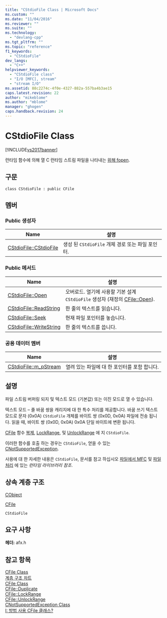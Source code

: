 ```yaml
---
title: "CStdioFile Class | Microsoft Docs"
ms.custom: ""
ms.date: "11/04/2016"
ms.reviewer: ""
ms.suite: ""
ms.technology: 
  - "devlang-cpp"
ms.tgt_pltfrm: ""
ms.topic: "reference"
f1_keywords: 
  - "CStdioFile"
dev_langs: 
  - "C++"
helpviewer_keywords: 
  - "CStdioFile class"
  - "I/O [MFC], stream"
  - "stream I/O"
ms.assetid: 88c2274c-4f0e-4327-882a-557ba4b3ae15
caps.latest.revision: 22
author: "mikeblome"
ms.author: "mblome"
manager: "ghogen"
caps.handback.revision: 24
---
```

# CStdioFile Class
[!INCLUDE[vs2017banner](../../assembler/inline/includes/vs2017banner.md)]

런타임 함수에 의해 열 C 런타임 스트림 파일을 나타내는  [위해 fopen](../../c-runtime-library/reference/fopen-wfopen.md).  
  
## 구문  
  
```  
class CStdioFile : public CFile  
```  
  
## 멤버  
  
### Public 생성자  
  
|Name|설명|  
|----------|--------|  
|[CStdioFile::CStdioFile](../Topic/CStdioFile::CStdioFile.md)|생성 된 `CStdioFile` 개체 경로 또는 파일 포인터.|  
  
### Public 메서드  
  
|Name|설명|  
|----------|--------|  
|[CStdioFile::Open](../Topic/CStdioFile::Open.md)|오버로드.  열기에 사용할 기본 설계 `CStdioFile` 생성자 \(재정의  [CFile::Open](../Topic/CFile::Open.md)\).|  
|[CStdioFile::ReadString](../Topic/CStdioFile::ReadString.md)|한 줄의 텍스트를 읽습니다.|  
|[CStdioFile::Seek](../Topic/CStdioFile::Seek.md)|현재 파일 포인터를 놓습니다.|  
|[CStdioFile::WriteString](../Topic/CStdioFile::WriteString.md)|한 줄의 텍스트를 씁니다.|  
  
### 공용 데이터 멤버  
  
|Name|설명|  
|----------|--------|  
|[CStdioFile::m\_pStream](../Topic/CStdioFile::m_pStream.md)|열려 있는 파일에 대 한 포인터를 포함 합니다.|  
  
## 설명  
 파일 스트림 버퍼링 되지 및 텍스트 모드 \(기본값\) 또는 이진 모드로 열 수 있습니다.  
  
 텍스트 모드 – 줄 바꿈 쌍을 캐리지에 대 한 특수 처리를 제공합니다.  바꿈 쓰기 텍스트 모드로 문자 \(0x0A\) `CStdioFile` 개체를 바이트 쌍 \(0x0D, 0x0A\) 파일에 전송 됩니다.  읽을 때, 바이트 쌍 \(0x0D, 0x0A\) 0x0A 단일 바이트에 변환 됩니다.  
  
 [CFile](../../mfc/reference/cfile-class.md) 함수  [복제](../Topic/CFile::Duplicate.md),  [LockRange](../Topic/CFile::LockRange.md), 및  [UnlockRange](../Topic/CFile::UnlockRange.md) 에 지 `CStdioFile`.  
  
 이러한 함수를 호출 하는 경우는 `CStdioFile`, 얻을 수 있는  [CNotSupportedException](../../mfc/reference/cnotsupportedexception-class.md).  
  
 사용에 대 한 자세한 내용은 `CStdioFile`, 문서를 참고 하십시오  [파일에서 MFC](../../mfc/files-in-mfc.md) 및  [파일 처리](../../c-runtime-library/file-handling.md) 에 있는  *런타임 라이브러리 참조*.  
  
## 상속 계층 구조  
 [CObject](../../mfc/reference/cobject-class.md)  
  
 [CFile](../../mfc/reference/cfile-class.md)  
  
 `CStdioFile`  
  
## 요구 사항  
 **헤더:**  afx.h  
  
## 참고 항목  
 [CFile Class](../../mfc/reference/cfile-class.md)   
 [계층 구조 차트](../../mfc/hierarchy-chart.md)   
 [CFile Class](../../mfc/reference/cfile-class.md)   
 [CFile::Duplicate](../Topic/CFile::Duplicate.md)   
 [CFile::LockRange](../Topic/CFile::LockRange.md)   
 [CFile::UnlockRange](../Topic/CFile::UnlockRange.md)   
 [CNotSupportedException Class](../../mfc/reference/cnotsupportedexception-class.md)   
 [I: 방법 사용 CFile 클래스?](http://go.microsoft.com/fwlink/?LinkId=128046)
